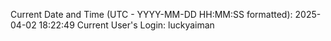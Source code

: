 Current Date and Time (UTC - YYYY-MM-DD HH:MM:SS formatted): 2025-04-02 18:22:49
Current User's Login: luckyaiman
